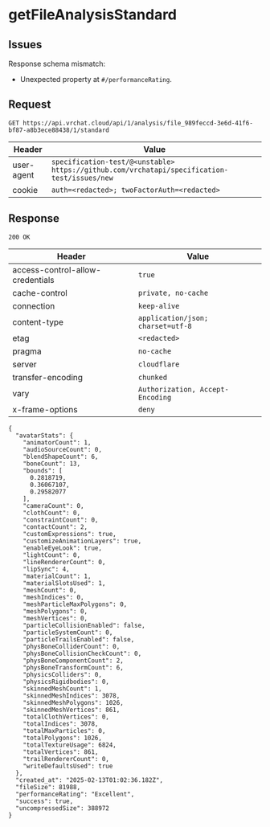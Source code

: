 # getFileAnalysisStandard

## Issues
Response schema mismatch:
* Unexpected property at ``#/performanceRating``.
## Request
`GET https://api.vrchat.cloud/api/1/analysis/file_989feccd-3e6d-41f6-bf87-a8b3ece88438/1/standard`

| Header | Value |
| ------ | ----- |
| user-agent | `specification-test/@<unstable> https://github.com/vrchatapi/specification-test/issues/new` |
| cookie | `auth=<redacted>; twoFactorAuth=<redacted>` |


## Response
`200 OK`

| Header | Value |
| ------ | ----- |
| access-control-allow-credentials | `true` |
| cache-control | `private, no-cache` |
| connection | `keep-alive` |
| content-type | `application/json; charset=utf-8` |
| etag | `<redacted>` |
| pragma | `no-cache` |
| server | `cloudflare` |
| transfer-encoding | `chunked` |
| vary | `Authorization, Accept-Encoding` |
| x-frame-options | `deny` |

```jsonc
{
  "avatarStats": {
    "animatorCount": 1,
    "audioSourceCount": 0,
    "blendShapeCount": 6,
    "boneCount": 13,
    "bounds": [
      0.2818719,
      0.36067107,
      0.29582077
    ],
    "cameraCount": 0,
    "clothCount": 0,
    "constraintCount": 0,
    "contactCount": 2,
    "customExpressions": true,
    "customizeAnimationLayers": true,
    "enableEyeLook": true,
    "lightCount": 0,
    "lineRendererCount": 0,
    "lipSync": 4,
    "materialCount": 1,
    "materialSlotsUsed": 1,
    "meshCount": 0,
    "meshIndices": 0,
    "meshParticleMaxPolygons": 0,
    "meshPolygons": 0,
    "meshVertices": 0,
    "particleCollisionEnabled": false,
    "particleSystemCount": 0,
    "particleTrailsEnabled": false,
    "physBoneColliderCount": 0,
    "physBoneCollisionCheckCount": 0,
    "physBoneComponentCount": 2,
    "physBoneTransformCount": 6,
    "physicsColliders": 0,
    "physicsRigidbodies": 0,
    "skinnedMeshCount": 1,
    "skinnedMeshIndices": 3078,
    "skinnedMeshPolygons": 1026,
    "skinnedMeshVertices": 861,
    "totalClothVertices": 0,
    "totalIndices": 3078,
    "totalMaxParticles": 0,
    "totalPolygons": 1026,
    "totalTextureUsage": 6824,
    "totalVertices": 861,
    "trailRendererCount": 0,
    "writeDefaultsUsed": true
  },
  "created_at": "2025-02-13T01:02:36.182Z",
  "fileSize": 81988,
  "performanceRating": "Excellent",
  "success": true,
  "uncompressedSize": 388972
}
```
